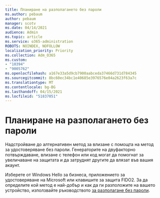 ```yaml
---
title: Планиране на разполагането без пароли
ms.author: pebaum
author: pebaum
manager: scotv
ms.date: 04/14/2021
audience: Admin
ms.topic: article
ms.service: o365-administration
ROBOTS: NOINDEX, NOFOLLOW
localization_priority: Priority
ms.collection: Adm_O365
ms.custom:
- "10394"
- "9005762"
ms.openlocfilehash: a167e33a5d9cb7900aabceda37466d731d784345
ms.sourcegitcommit: 8bc60ec34bc1e40685e3976576e04a2623f63a7c
ms.translationtype: MT
ms.contentlocale: bg-BG
ms.lasthandoff: 04/15/2021
ms.locfileid: "51837051"
---
```

# <a name="plan-your-passwordless-deployment"></a>Планиране на разполагането без пароли

Надстройване до алтернативен метод за влизане с помощта на метод за удостоверяване без пароли. Генераторите на двуфакторно потвърждаване, влизане с телефон или код могат да помогнат за увеличаване на защитата и да затруднят другите да влязат във вашия акаунт. 

Изберете от Windows Hello за бизнеса, приложението за удостоверяване на Microsoft или клавишите за защита FIDO2. За да определите кой метод е най-добър и как да ги разположите на вашето устройство, използвайте ръководството [за разполагане без пароли](https://admin.microsoft.com/adminportal/home?#/modernonboarding/passwordlesssetup). 


